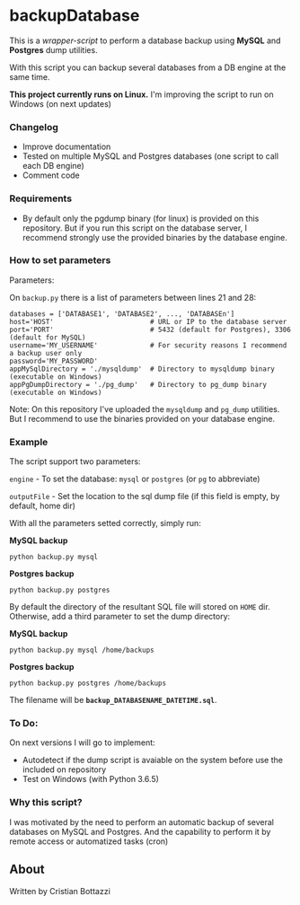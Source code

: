 # backupDatabase
This is a *wrapper-script* to perform a database backup using **MySQL** and **Postgres** dump utilities.

With this script you can backup several databases from a DB engine at the same time.

**This project currently runs on Linux.** I'm improving the script to run on Windows (on next updates)


### Changelog

  - Improve documentation
  - Tested on multiple MySQL and Postgres databases (one script to call each DB engine)
  - Comment code


### Requirements

- By default only the pgdump binary (for linux) is provided on this repository. But if you run this script on the database server, I recommend strongly use the provided binaries by the database engine.


### How to set parameters

Parameters:

On `backup.py` there is a list of parameters between lines 21 and 28:

    databases = ['DATABASE1', 'DATABASE2', ..., 'DATABASEn']
    host='HOST'                        # URL or IP to the database server
    port='PORT'                        # 5432 (default for Postgres), 3306 (default for MySQL)
    username='MY_USERNAME'             # For security reasons I recommend a backup user only
    password='MY_PASSWORD'
    appMySqlDirectory = './mysqldump'  # Directory to mysqldump binary (executable on Windows)
    appPgDumpDirectory = './pg_dump'   # Directory to pg_dump binary (executable on Windows)

Note: On this repository I've uploaded the `mysqldump` and `pg_dump` utilities. But I recommend to use the binaries provided on your database engine.


### Example

The script support two parameters:

`engine`  -  To set the database: `mysql` or `postgres` (or `pg` to abbreviate)

`outputFile`  -  Set the location to the sql dump file (if this field is empty, by default, home dir)

With all the parameters setted correctly, simply run:

**MySQL backup**

    python backup.py mysql

**Postgres backup**

    python backup.py postgres

By default the directory of the resultant SQL file will stored on `HOME` dir. Otherwise, add a third parameter to set the dump directory:

**MySQL backup**

    python backup.py mysql /home/backups

**Postgres backup**

    python backup.py postgres /home/backups

The filename will be **`backup_DATABASENAME_DATETIME.sql`**.

### To Do:

On next versions I will go to implement:

- Autodetect if the dump script is avaiable on the system before use the included on repository
- Test on Windows (with Python 3.6.5)


### Why this script?

I was motivated by the need to perform an automatic backup of several databases on MySQL and Postgres. And the capability to perform it by remote access or automatized tasks (cron)


About
----

Written by Cristian Bottazzi


[//]: #
   [Pexpect]: <https://github.com/pexpect/pexpect>
